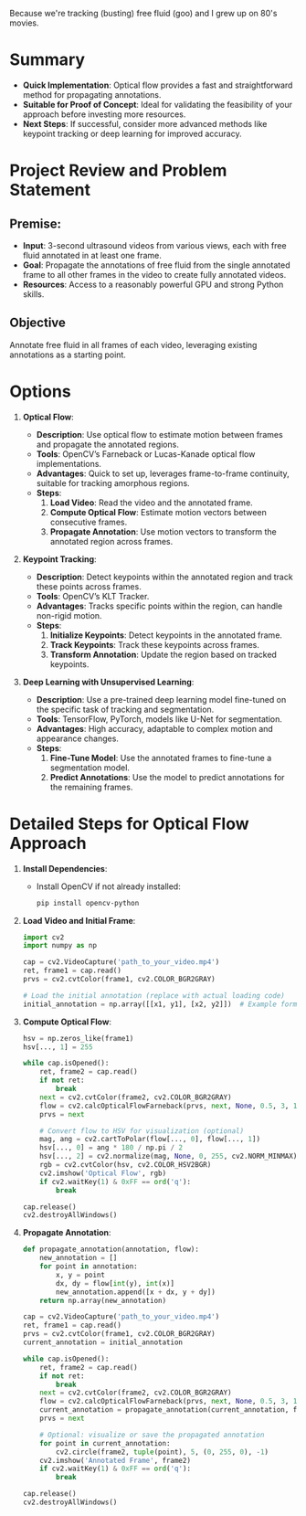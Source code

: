 Because we're tracking (busting) free fluid (goo) and I grew up on 80's movies.

# Summary
- **Quick Implementation**: Optical flow provides a fast and straightforward method for propagating annotations.
- **Suitable for Proof of Concept**: Ideal for validating the feasibility of your approach before investing more resources.
- **Next Steps**: If successful, consider more advanced methods like keypoint tracking or deep learning for improved accuracy.
# Project Review and Problem Statement
## Premise:
- **Input**: 3-second ultrasound videos from various views, each with free fluid annotated in at least one frame.
- **Goal**: Propagate the annotations of free fluid from the single annotated frame to all other frames in the video to create fully annotated videos.
- **Resources**: Access to a reasonably powerful GPU and strong Python skills.

## Objective
Annotate free fluid in all frames of each video, leveraging existing annotations as a starting point.

# Options

1. **Optical Flow**:
   - **Description**: Use optical flow to estimate motion between frames and propagate the annotated regions.
   - **Tools**: OpenCV’s Farneback or Lucas-Kanade optical flow implementations.
   - **Advantages**: Quick to set up, leverages frame-to-frame continuity, suitable for tracking amorphous regions.
   - **Steps**:
     1. **Load Video**: Read the video and the annotated frame.
     2. **Compute Optical Flow**: Estimate motion vectors between consecutive frames.
     3. **Propagate Annotation**: Use motion vectors to transform the annotated region across frames.

2. **Keypoint Tracking**:
   - **Description**: Detect keypoints within the annotated region and track these points across frames.
   - **Tools**: OpenCV’s KLT Tracker.
   - **Advantages**: Tracks specific points within the region, can handle non-rigid motion.
   - **Steps**:
     1. **Initialize Keypoints**: Detect keypoints in the annotated frame.
     2. **Track Keypoints**: Track these keypoints across frames.
     3. **Transform Annotation**: Update the region based on tracked keypoints.

3. **Deep Learning with Unsupervised Learning**:
   - **Description**: Use a pre-trained deep learning model fine-tuned on the specific task of tracking and segmentation.
   - **Tools**: TensorFlow, PyTorch, models like U-Net for segmentation.
   - **Advantages**: High accuracy, adaptable to complex motion and appearance changes.
   - **Steps**:
     1. **Fine-Tune Model**: Use the annotated frames to fine-tune a segmentation model.
     2. **Predict Annotations**: Use the model to predict annotations for the remaining frames.

# Detailed Steps for Optical Flow Approach

1. **Install Dependencies**:
   - Install OpenCV if not already installed:
     ```bash
     pip install opencv-python
     ```

2. **Load Video and Initial Frame**:
   ```python
   import cv2
   import numpy as np

   cap = cv2.VideoCapture('path_to_your_video.mp4')
   ret, frame1 = cap.read()
   prvs = cv2.cvtColor(frame1, cv2.COLOR_BGR2GRAY)

   # Load the initial annotation (replace with actual loading code)
   initial_annotation = np.array([[x1, y1], [x2, y2]])  # Example format
   ```

3. **Compute Optical Flow**:
   ```python
   hsv = np.zeros_like(frame1)
   hsv[..., 1] = 255

   while cap.isOpened():
       ret, frame2 = cap.read()
       if not ret:
           break
       next = cv2.cvtColor(frame2, cv2.COLOR_BGR2GRAY)
       flow = cv2.calcOpticalFlowFarneback(prvs, next, None, 0.5, 3, 15, 3, 5, 1.2, 0)
       prvs = next

       # Convert flow to HSV for visualization (optional)
       mag, ang = cv2.cartToPolar(flow[..., 0], flow[..., 1])
       hsv[..., 0] = ang * 180 / np.pi / 2
       hsv[..., 2] = cv2.normalize(mag, None, 0, 255, cv2.NORM_MINMAX)
       rgb = cv2.cvtColor(hsv, cv2.COLOR_HSV2BGR)
       cv2.imshow('Optical Flow', rgb)
       if cv2.waitKey(1) & 0xFF == ord('q'):
           break

   cap.release()
   cv2.destroyAllWindows()
   ```

4. **Propagate Annotation**:
   ```python
   def propagate_annotation(annotation, flow):
       new_annotation = []
       for point in annotation:
           x, y = point
           dx, dy = flow[int(y), int(x)]
           new_annotation.append([x + dx, y + dy])
       return np.array(new_annotation)

   cap = cv2.VideoCapture('path_to_your_video.mp4')
   ret, frame1 = cap.read()
   prvs = cv2.cvtColor(frame1, cv2.COLOR_BGR2GRAY)
   current_annotation = initial_annotation

   while cap.isOpened():
       ret, frame2 = cap.read()
       if not ret:
           break
       next = cv2.cvtColor(frame2, cv2.COLOR_BGR2GRAY)
       flow = cv2.calcOpticalFlowFarneback(prvs, next, None, 0.5, 3, 15, 3, 5, 1.2, 0)
       current_annotation = propagate_annotation(current_annotation, flow)
       prvs = next

       # Optional: visualize or save the propagated annotation
       for point in current_annotation:
           cv2.circle(frame2, tuple(point), 5, (0, 255, 0), -1)
       cv2.imshow('Annotated Frame', frame2)
       if cv2.waitKey(1) & 0xFF == ord('q'):
           break

   cap.release()
   cv2.destroyAllWindows()
   ```
